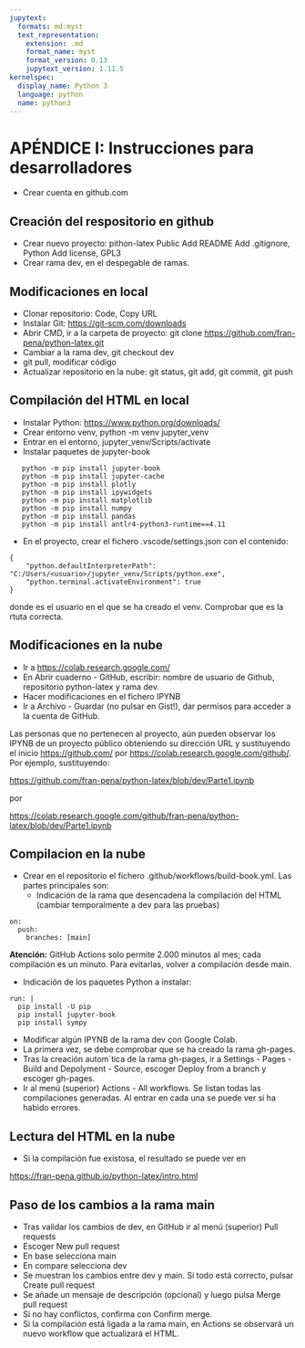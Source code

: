 ```yaml
---
jupytext:
  formats: md:myst
  text_representation:
    extension: .md
    format_name: myst
    format_version: 0.13
    jupytext_version: 1.11.5
kernelspec:
  display_name: Python 3
  language: python
  name: python3
---
```


# APÉNDICE I: Instrucciones para desarrolladores
- Crear cuenta en github.com

## Creación del respositorio en github
- Crear nuevo proyecto: pithon-latex
   Public
   Add README
   Add .gitignore, Python
   Add license, GPL3
- Crear rama dev, en el despegable de ramas.

## Modificaciones en local   
- Clonar repositorio: Code, Copy URL
- Instalar Git: https://git-scm.com/downloads
- Abrir CMD, ir a la carpeta de proyecto: git clone https://github.com/fran-pena/python-latex.git
- Cambiar a la rama dev, git checkout dev
- git pull, modificar código
- Actualizar repositorio en la nube: git status, git add, git commit, git push

## Compilación del HTML en local
- Instalar Python: https://www.python.org/downloads/
- Crear entorno venv, python -m venv jupyter_venv
- Entrar en el entorno, jupyter_venv/Scripts/activate
- Instalar paquetes de jupyter-book
```
   python -m pip install jupyter-book
   python -m pip install jupyter-cache
   python -m pip install plotly
   python -m pip install ipywidgets
   python -m pip install matplotlib
   python -m pip install numpy
   python -m pip install pandas
   python -m pip install antlr4-python3-runtime==4.11
```   
- En el proyecto, crear el fichero .vscode/settings.json con el contenido:
```
{
    "python.defaultInterpreterPath": "C:/Users/<usuario>/jupyter_venv/Scripts/python.exe",
    "python.terminal.activateEnvironment": true
}
```
donde <usuario> es el usuario en el que se ha creado el venv. Comprobar que es la rtuta correcta.

## Modificaciones en la nube
- Ir a https://colab.research.google.com/
- En Abrir cuaderno - GitHub, escribir: nombre de usuario de Github, repositorio python-latex y rama dev.
- Hacer modificaciones en el fichero IPYNB
- Ir a Archivo - Guardar (no pulsar en Gist!), dar permisos para acceder a la cuenta de GitHub.

Las personas que no pertenecen al proyecto, aún pueden observar los IPYNB de un proyecto público obteniendo su dirección URL y sustituyendo el inicio https://github.com/ por https://colab.research.google.com/github/. Por ejemplo, sustituyendo:

https://github.com/fran-pena/python-latex/blob/dev/Parte1.ipynb

por 

https://colab.research.google.com/github/fran-pena/python-latex/blob/dev/Parte1.ipynb

## Compilacion en la nube
- Crear en el repositorio el fichero .github/workflows/build-book.yml. Las partes principales son:
  - Indicación de la rama que desencadena la compilación del HTML (cambiar temporalmente a dev para las pruebas)
```
on:
  push:
    branches: [main]
```
**Atención:** GitHub Actions solo permite 2.000 minutos al mes; cada compilación es un minuto. Para evitarlas, volver a compilación desde main.

  - Indicación de los paquetes Python a instalar:
```
run: |
  pip install -U pip
  pip install jupyter-book
  pip install sympy
```          

- Modificar algún IPYNB de la rama dev con Google Colab.
- La primera vez, se debe comprobar que se ha creado la rama gh-pages.
- Tras la creación autom´tica de la rama gh-pages, ir a Settings - Pages - Build and Depolyment - Source, escoger Deploy from a branch y escoger gh-pages.
- Ir al menú (superior) Actions - All workflows. Se listan todas las compilaciones generadas. Al entrar en cada una se puede ver si ha habido errores.

## Lectura del HTML en la nube
- Si la compilación fue existosa, el resultado se puede ver en

https://fran-pena.github.io/python-latex/intro.html

## Paso de los cambios a la rama main
- Tras validar los cambios de dev, en GitHub ir al menú (superior) Pull requests
- Escoger New pull request
- En base selecciona main
- En compare selecciona dev
- Se muestran los cambios entre dev y main. Si todo está correcto, pulsar Create pull request
- Se añade un mensaje de descripción (opcional) y luego pulsa Merge pull request
- Si no hay conflictos,  confirma con Confirm merge. 
- Si la compilación está ligada a la rama main, en Actions se observará un nuevo workflow que actualizará el HTML.
